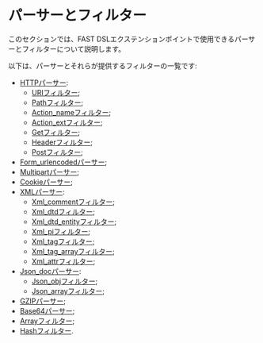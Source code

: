 [link-http]:                    parsers/http.md
[link-uri]:                     parsers/http.md#uri-filter
[link-path]:                    parsers/http.md#path-filter
[link-actionname]:              parsers/http.md#action_name-filter
[link-actionext]:               parsers/http.md#action_ext-filter
[link-get]:                     parsers/http.md#get-filter
[link-header]:                  parsers/http.md#header-filter
[link-post]:                    parsers/http.md#post-filter
[link-formurlencoded]:          parsers/form-urlencoded.md
[link-multipart]:               parsers/multipart.md
[link-cookie]:                  parsers/cookie.md
[link-xml]:                     parsers/xml.md
[link-xmlcomment]:              parsers/xml.md#xml_comment-filter
[link-xmldtd]:                  parsers/xml.md#xml_dtd-filter
[link-xmldtdentity]:            parsers/xml.md#xml_dtd_entity-filter
[link-xmlpi]:                   parsers/xml.md#xml_pi-filter
[link-xmltag]:                  parsers/xml.md#xml_tag-filter
[link-xmltagarray]:             parsers/xml.md#xml_tag_array-filter
[link-xmlattr]:                 parsers/xml.md#xml_attr-filter
[link-jsondoc]:                 parsers/json.md
[link-jsonobj]:                 parsers/json.md#json_obj-filter
[link-jsonarray]:               parsers/json.md#json_array-filter
[link-array]:                   parsers/array.md
[link-hash]:                    parsers/hash.md
[link-gzip]:                    parsers/gzip.md
[link-base64]:                  parsers/base64.md

# パーサーとフィルター

このセクションでは、FAST DSLエクステンションポイントで使用できるパーサーとフィルターについて説明します。

以下は、パーサーとそれらが提供するフィルターの一覧です:
* [HTTPパーサー][link-http]:
    * [URIフィルター][link-uri];
    * [Pathフィルター][link-path];
    * [Action_nameフィルター][link-actionname];
    * [Action_extフィルター][link-actionext];
    * [Getフィルター][link-get];
    * [Headerフィルター][link-header];
    * [Postフィルター][link-post];
* [Form_urlencodedパーサー][link-formurlencoded];
* [Multipartパーサー][link-multipart];
* [Cookieパーサー][link-cookie];
* [XMLパーサー][link-xml]:
    * [Xml_commentフィルター][link-xmlcomment];
    * [Xml_dtdフィルター][link-xmldtd];
    * [Xml_dtd_entityフィルター][link-xmldtdentity];
    * [Xml_piフィルター][link-xmlpi];
    * [Xml_tagフィルター][link-xmltag];
    * [Xml_tag_arrayフィルター][link-xmltagarray];
    * [Xml_attrフィルター][link-xmlattr];
* [Json_docパーサー][link-jsondoc]:
    * [Json_objフィルター][link-jsonobj];
    * [Json_arrayフィルター][link-jsonarray];
* [GZIPパーサー][link-gzip];
* [Base64パーサー][link-base64];
* [Arrayフィルター][link-array];
* [Hashフィルター][link-hash].